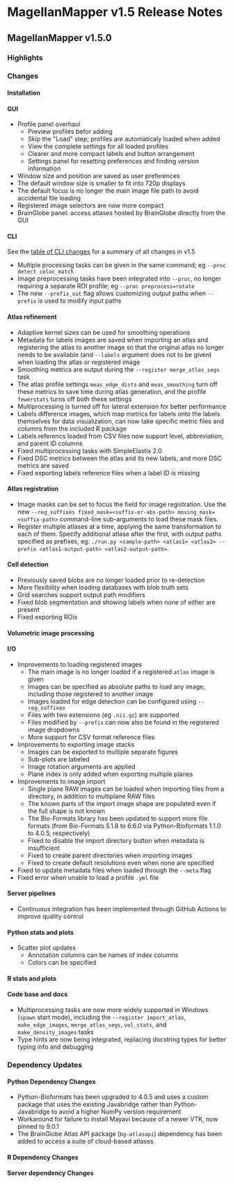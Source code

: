 # MagellanMapper v1.5 Release Notes

## MagellanMapper v1.5.0

### Highlights

### Changes

#### Installation

#### GUI

- Profile panel overhaul
    - Preview profiles befor adding
    - Skip the "Load" step; profiles are automaticaly loaded when added
    - View the complete settings for all loaded profiles
    - Clearer and more compact labels and button arrangement
    - Settings panel for resetting preferences and finding version information
- Window size and position are saved as user preferences
- The default window size is smaller to fit into 720p displays
- The default focus is no longer the main image file path to avoid accidental file loading
- Registered image selectors are now more compact
- BrainGlobe panel: access atlases hosted by BrainGlobe directly from the GUI

#### CLI

See the [table of CLI changes](../cli.md#changes-in-magellanmapper-v15) for a summary of all changes in v1.5

- Multiple processing tasks can be given in the same command; eg `--proc detect coloc_match`
- Image preprocessing tasks have been integrated into `--proc`, no longer requiring a separate ROI profile; eg `--proc preprocess=rotate`
- The new `--prefix_out` flag allows customizing output paths when `--prefix` is used to modify input paths

#### Atlas refinement

- Adaptive kernel sizes can be used for smoothing operations
- Metadata for labels images are saved when importing an atlas and registering the atlas to another image so that the original atlas no longer needs to be available (and `--labels` argument does not to be given) when loading the atlas or registered image
- Smoothing metrics are output during the `--register merge_atlas_segs` task
- The atlas profile settings `meas_edge_dists` and `meas_smoothing` turn off these metrics to save time during atlas generation, and the profile `fewerstats` turns off both these settings
- Multiprocessing is turned off for lateral extension for better performance
- Labels difference images, which map metrics for labels onto the labels themselves for data visualization, can now take specific metric files and columns from the included R package
- Labels referencs loaded from CSV files now support level, abbreviation, and parent ID columns
- Fixed multiprocessing tasks with SimpleElastix 2.0
- Fixed DSC metrics between the atlas and its new labels, and more DSC metrics are saved
- Fixed exporting labels reference files when a label ID is missing

#### Atlas registration

- Image masks can be set to focus the field for image registration. Use the new `--reg_suffixes fixed_mask=<suffix-or-abs-path> moving_mask=<suffix-path>` command-line sub-arguments to load these mask files.
- Register multiple atlases at a time, applying the same transformation to each of them. Specify additional atlase after the first, with output paths specified as prefixes, eg: `./run.py <sample-path> <atlas1> <atlas2> --prefix <atlas1-output-path> <atlas2-output-path>`.

#### Cell detection

- Previously saved blobs are no longer loaded prior to re-detection
- More flexibility when loading databases with blob truth sets
- Grid searches support output path modifiers
- Fixed blob segmentation and showing labels when none of either are present
- Fixed exporting ROIs

#### Volumetric image processing

#### I/O

- Improvements to loading registered images
    - The main image is no longer loaded if a registered `atlas` image is given
    - Images can be specified as absolute paths to load any image, including those registered to another image
    - Images loaded for edge detection can be configured using `--reg_suffixes`
    - Files with two extensions (eg `.nii.gz`) are supported
    - Files modified by `--prefix` can now also be found in the registered image dropdowns
    - More support for CSV format reference files
- Improvements to exporting image stacks
    - Images can be exported to multiple separate figures
    - Sub-plots are labeled
    - Image rotation arguments are applied
    - Plane index is only added when exporting multiple planes
- Improvements to image import
    - Single plane RAW images can be loaded when importing files from a directory, in addition to multiplane RAW files
    - The known parts of the import image shape are populated even if the full shape is not known
    - The Bio-Formats library has been updated to support more file formats (from Bio-Formats 5.1.8 to 6.6.0 via Python-Bioformats 1.1.0 to 4.0.5, respectively)
    - Fixed to disable the import directory button when metadata is insufficient
    - Fixed to create parent directories when importing images
    - Fixed to create default resolutions even when none are specified
- Fixed to update metadata files when loaded through the `--meta` flag
- Fixed error when unable to load a profile `.yml` file

#### Server pipelines

- Continuous integration has been implemented through GitHub Actions to improve quality control

#### Python stats and plots

- Scatter plot updates
    - Annotation columns can be names of index columns
    - Colors can be specified

#### R stats and plots

#### Code base and docs

- Multiprocessing tasks are now more widely supported in Windows (`spawn` start mode), including the `--register import_atlas`, `make_edge_images`, `merge_atlas_segs`, `vol_stats`, and `make_density_images` tasks
- Type hints are now being integrated, replacing docstring types for better typing info and debugging

### Dependency Updates

#### Python Dependency Changes

- Python-Bioformats has been upgraded to 4.0.5 and uses a custom package that uses the existing Javabridge rather than Python-Javabridge to avoid a higher NumPy version requirement
- Workaround for failure to install Mayavi because of a newer VTK, now pinned to 9.0.1
- The BrainGlobe Atlas API package (`bg-atlasapi`) dependency has been added to access a suite of cloud-based atlases 

#### R Dependency Changes

#### Server dependency Changes

